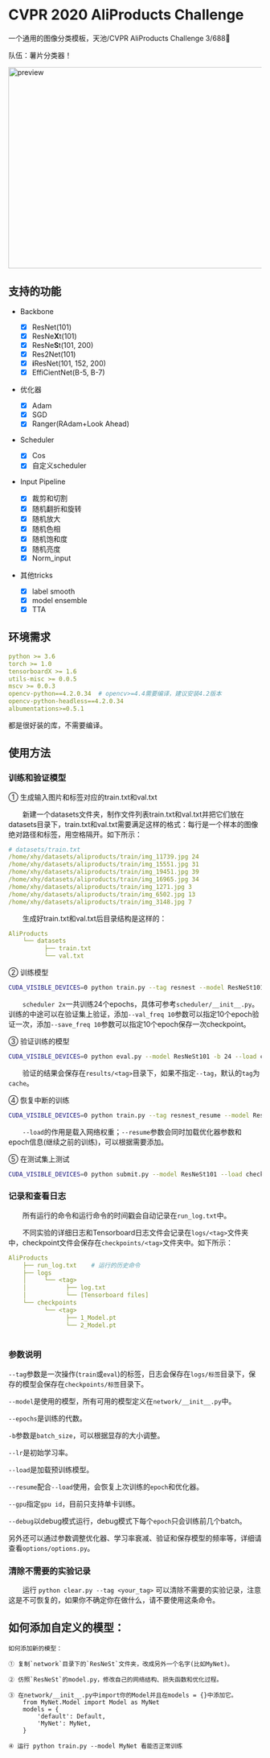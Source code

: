 # CVPR 2020 AliProducts Challenge

一个通用的图像分类模板，天池/CVPR AliProducts Challenge 3/688🍟

队伍：薯片分类器！

<img alt='preview' src='http://www.xyu.ink/wp-content/uploads/2020/06/preview.png' width=600 height=400>

## 支持的功能

- Backbone
  - [x] ResNet(101)
  - [x] ResNe**X**t(101) 
  - [x] ResNe**S**t(101, 200)
  - [x] Res2Net(101)
  - [x] **i**ResNet(101, 152, 200)
  - [x] EffiCientNet(B-5, B-7)
  
- 优化器
  - [x] Adam
  - [x] SGD
  - [x] Ranger(RAdam+Look Ahead)
- Scheduler
  - [x] Cos
  - [x] 自定义scheduler
  
- Input Pipeline
  
  - [x] 裁剪和切割
  - [x] 随机翻折和旋转
  - [x] 随机放大
  - [x] 随机色相
  - [x] 随机饱和度
  - [x] 随机亮度
  - [x] Norm_input

- 其他tricks
  - [x] label smooth
  - [x] model ensemble
  - [x] TTA

## 环境需求

```yaml
python >= 3.6
torch >= 1.0
tensorboardX >= 1.6
utils-misc >= 0.0.5
mscv >= 0.0.3
opencv-python==4.2.0.34  # opencv>=4.4需要编译，建议安装4.2版本
opencv-python-headless==4.2.0.34
albumentations>=0.5.1 
```

都是很好装的库，不需要编译。

## 使用方法

### 训练和验证模型

① 生成输入图片和标签对应的train.txt和val.txt

　　新建一个datasets文件夹，制作文件列表train.txt和val.txt并把它们放在datasets目录下，train.txt和val.txt需要满足这样的格式：每行是一个样本的图像绝对路径和标签，用空格隔开。如下所示：
  
```yml
# datasets/train.txt
/home/xhy/datasets/aliproducts/train/img_11739.jpg 24
/home/xhy/datasets/aliproducts/train/img_15551.jpg 31
/home/xhy/datasets/aliproducts/train/img_19451.jpg 39
/home/xhy/datasets/aliproducts/train/img_16965.jpg 34
/home/xhy/datasets/aliproducts/train/img_1271.jpg 3
/home/xhy/datasets/aliproducts/train/img_6502.jpg 13
/home/xhy/datasets/aliproducts/train/img_3148.jpg 7
```

　　生成好train.txt和val.txt后目录结构是这样的：
  
```yml
AliProducts
    └── datasets
          ├── train.txt      
          └── val.txt    
```

② 训练模型

```bash
CUDA_VISIBLE_DEVICES=0 python train.py --tag resnest --model ResNeSt101 --optimizer sgd --scheduler 2x -b 24 --lr 0.0001  # --tag用于区分每次实验，可以是任意字符串
```

　　`scheduler 2x`一共训练24个epochs，具体可参考`scheduler/__init__.py`。训练的中途可以在验证集上验证，添加`--val_freq 10`参数可以指定10个epoch验证一次，添加`--save_freq 10`参数可以指定10个epoch保存一次checkpoint。

③ 验证训练的模型

```bash
CUDA_VISIBLE_DEVICES=0 python eval.py --model ResNeSt101 -b 24 --load checkpoints/resnest/20_ResNeSt101.pt
```

　　验证的结果会保存在`results/<tag>`目录下，如果不指定`--tag`，默认的`tag`为`cache`。

④ 恢复中断的训练

```bash
CUDA_VISIBLE_DEVICES=0 python train.py --tag resnest_resume --model ResNeSt101 --epochs 20 -b 24 --lr 0.0001 --load checkpoints/resnest/20_ResNeSt101.pt --resume
```

　　`--load`的作用是载入网络权重；`--resume`参数会同时加载优化器参数和epoch信息(继续之前的训练)，可以根据需要添加。

⑤ 在测试集上测试

```bash
CUDA_VISIBLE_DEVICES=0 python submit.py --model ResNeSt101 --load checkpoints/resnest/20_ResNeSt101.pt
```

### 记录和查看日志

　　所有运行的命令和运行命令的时间戳会自动记录在`run_log.txt`中。

　　不同实验的详细日志和Tensorboard日志文件会记录在`logs/<tag>`文件夹中，checkpoint文件会保存在`checkpoints/<tag>`文件夹中。如下所示：

```yml
AliProducts
    ├── run_log.txt    # 运行的历史命令
    ├── logs
    │     └── <tag>
    │           ├── log.txt  
    │           └── [Tensorboard files]
    └── checkpoints
          └── <tag>
                ├── 1_Model.pt
                └── 2_Model.pt
          
```

### 参数说明

`--tag`参数是一次操作(`train`或`eval`)的标签，日志会保存在`logs/标签`目录下，保存的模型会保存在`checkpoints/标签`目录下。  

`--model`是使用的模型，所有可用的模型定义在`network/__init__.py`中。  

`--epochs`是训练的代数。  

`-b`参数是`batch_size`，可以根据显存的大小调整。  

`--lr`是初始学习率。

`--load`是加载预训练模型。  

`--resume`配合`--load`使用，会恢复上次训练的`epoch`和优化器。  

`--gpu`指定`gpu id`，目前只支持单卡训练。  

`--debug`以debug模式运行，debug模式下每个`epoch`只会训练前几个batch。

另外还可以通过参数调整优化器、学习率衰减、验证和保存模型的频率等，详细请查看`options/options.py`。  


### 清除不需要的实验记录

　　运行 `python clear.py --tag <your_tag>` 可以清除不需要的实验记录，注意这是不可恢复的，如果你不确定你在做什么，请不要使用这条命令。

## 如何添加自定义的模型：

```
如何添加新的模型：

① 复制`network`目录下的`ResNeSt`文件夹，改成另外一个名字(比如MyNet)。

② 仿照`ResNeSt`的model.py，修改自己的网络结构、损失函数和优化过程。

③ 在network/__init__.py中import你的Model并且在models = {}中添加它。
    from MyNet.Model import Model as MyNet
    models = {
        'default': Default,
        'MyNet': MyNet,
    }

④ 运行 python train.py --model MyNet 看能否正常训练
```